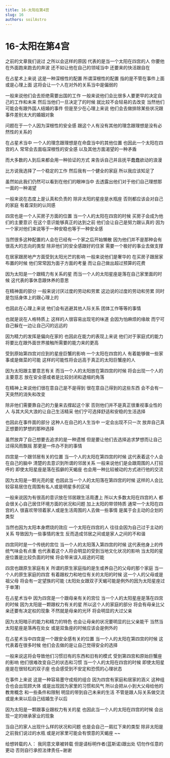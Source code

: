 ```yaml
---
title: 16-太阳在第4宫
slug: 16
authors: soilAstro
---
```


# 16-太阳在第4宫
之前的文章我们说过
之所以会这样的原因
代表的是当一个太阳在四宫的人
你要他在外面跑来跑去的奔波
还不如让他在自己的领域当中
还要来的快活跟自在

在占星术上来说
这是一种深根性的配置
所谓深根性的配置
指的是不管在事件上面或是心理上面
这将会让一个人在对外的关系当中是偏弱的

一般来说他们会去拒绝需要出国的工作
一般来说他们会比很多人要更早的决定自己的工作和未来
然后当他们一旦决定了的时候
就比较不会轻易的去改变
当然他们可能会有跟外国人结婚的事件
但是至少在心理上来说
他们会去做排除某些状况跟事件差别太大的婚姻对象

问题在于一个人因为深根性的安全感
跟这个人有没有其他的理念跟理想是没有必然性的关系的

在占星术当中
一个人的理念跟理想是在命盘当中的其他位置
也因此一个太阳在四宫的人
常常会去面临深根性的安全感
以及其他方面渴望的一种矛盾

而大多数的人到后来都会用一种验证的方式
来告诉自己并且抚平蠢蠢欲动的浪漫

比方说我选择了一个稳定的工作
然后我有一个健全的家庭
所以我应该知足了

虽然如此我们仍然可以看到在他们的眼神当中
去透露出他们对于他们自己理想那一面的一种渴望

一般来说在态度上是认真和负责的
除非太阳的星座是水瓶座
否则都应该会对自己的家庭
有着深刻的认同感

四宫也是一个人买房子方面的位置
当一个人的太阳在四宫的时候
买房子会成为他们的主要意识
在这个意识能够真正的达到之前
他们会让自己是努力跟认真的
因为一个家对他们来说等于一种安稳也等于一种安全感

当然很多这种配置的人会在已经有一个家之后开始懒散
因为他们并不是那种会有很高大的志向的类型
除非他们的安全感跟好的住家
需要一个极好的事业去做支撑

在居家跟房地产方面受到太阳光芒的影响
一般来说他们是奢华的
在买房子跟居家布置的时候
他们常常因为面子方面的考量
而让自己做出超过预算的花费

因为太阳是一个跟精力有关系的星
而当一个人的太阳星座是落在自己家里面的时候
这代表的事休息跟休养的意思

在精神面的部分
一般来说讨厌过度的劳动和劳累
这边说的过度的劳动和劳累
同时是包括身体上的跟心理上的

也因此在心理上来说
他们会有逃避其他人际关系
团体工作等等的事情

也就是说在人格特质上
这样的人很容易出现宅的味道
会因为怕麻烦的缘故
而宁可自己躲在一边让自己闪的远远的

因为精力的发挥是偏向在家的
也因此在能力的表现上来说
他们对于家庭式的能力
将要比在跟外面世界接触所需要的能力来的更高

受到原始第四宫对应到的星座巨蟹的影响
一个太阳在四宫的人
有着能够做一些家事或是做菜的可能
这样的可能性将会远高于真正的太阳巨蟹座的人

因为太阳跟主要意志有关
而当一个人的太阳放在第四宫的时候
将会出现一个人的主要意志
放在安全感或者是比较封闭和退缩的角落

在精神上来说他们很在意自己是不是得到
很在意自己得到的这些东西
会不会有一天突然的消失和改变

除非他们需要靠自己的力量来去撑起这个家
否则他们并不是真正很重视事业性的人
与其大风大浪的让自己生活精采
他们宁可选择舒适和安稳的生活选择

也因此在事件面的部分
这种人在自己的人生当中
一定会出现不只一次
放弃自己真正想要的梦想的那种选择

虽然放弃了自己想要去追求的是一种遗憾
但是要让他们去选择追求梦想而让自己过得风雨飘摇
那更是一件办不到的事情

四宫是一个跟邻居有关的位置
当一个人的太阳在第四宫的时候
这代表着这个人会在自己的脑中
清楚的去意识到所谓的邻居关系
一般来说他们是会跟周围的人打招呼的
即使太阳星座是落在孤僻的天蝎座
也会用一种比较被动的方式进行他的交流

因为太阳是一颗光亮的星
也因此当一个人的太阳落在第四宫的时候
这样的人会比较容易居住在周围有名人或是明星多的区域

一般来说因为有很高的意识放在邻居跟生活周遭上
所以大多数太阳在四宫的人
都会很关心自己居住环境方面的状况和问题
加上太阳的带领特质
通常一个太阳在四宫的人
很喜欢带领着家人或是生活周围的人去做一些事情
是属于会主动的企划的类型

当然也因为太阳本身燃烧的效应
一个太阳在四宫的人
往往会因为自己过于主动的关系
导致因为一些事情的发生
反而造成邻居之间或是家人之间的不和谐

四宫同时是一个传统的宫位
当一个人的太阳落入第四宫的时候
这代表他身上的传统气味会有点重
也代表着这个人将会明显的受到当地文化状况的影响
当太阳的星座位置是比较负面的时候
将会带来误入歧途的可能

四宫也跟原生家庭有关
所谓的原生家庭指的是生或养自己的父母的那个家庭
当一个人的原生家庭的四宫
有着跟权力和地位有关的太阳的时候
这一个人的父母或是祖父母
将会有一定望族的可能
(太阳处女跟双子天蝎可能是例外的因为太阳星座过于单薄)

在占星术当中
因为四宫是一个跟母亲有关的宫位
当一个人的太阳星座是落在四宫的时候
因为太阳是一颗跟权力有关的星
所以这个人的家庭的部分
将会有母亲比父亲还要有决定权的现象
不然就是母亲的光环
将会明显的大过父亲

因为太阳暗示的能力和精力的特色
也会让母亲的状况要明显的比父亲能干
当然当太阳星座是落再在处女
或是双鱼座的时候应该会是例外的

在占星术当中四宫是一个跟安全感有关的位置
当一个人的太阳在第四宫的时候
这代表着在很多时候
他们会去做的是让自己觉得安全的选择

一般来说这将会导致他们习惯旧有的东西和旧有的模式
受到第四宫和原始巨蟹座的影响
他们很难改变自己的状态和习惯
当一个人的太阳在四宫的时候
即使太阳星座是在很轻松的双子座
也会感受到不安定和恐慌的心理状态

在事件上来说
这是一种容易墨守成规的组合
因为四宫有家庭和居家的涵义
这种组合也会出现顾大体
或是出现因为家里的习惯和风气
所以会把从小到大父母给他的教育概念
和一些条件和限制
明显的带到自己未来的生活
不管是跟人际关系做交流
或是未来以后自己结婚生子以后

因为太阳是一颗跟事业跟权力有关的星
也因此当一个人的太阳在四宫的时候
会出现一定的继承家业的现象

当自己的家人出现什么样的状况和问题
也是会自己一肩扛下来的类型
除非太阳是之前我们说过的水瓶
或是对家里可能会有恨意的天蝎座
~~

给想转载的人：
我同意文章被转载
但是请标明作者(蓝斯诺)跟出处
切勿作任意的更动
否则自行承担法律责任~谢谢

 
  